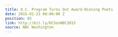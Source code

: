 ```yaml
---
title: D.C. Program Turns Out Award-Winning Poets
date: 2015-01-23 00:00:00 Z
position: 65
link: http://bit.ly/DCSonNBC2015
source: NBC Washington
---
```


